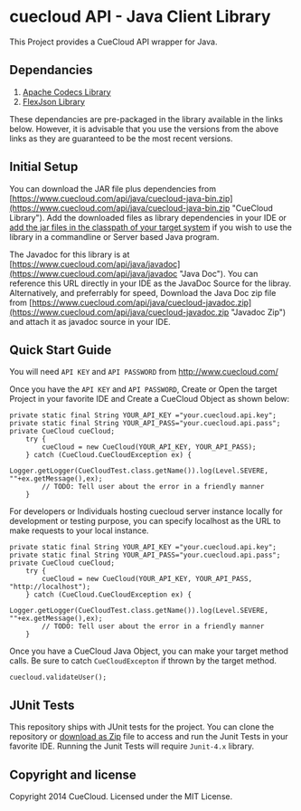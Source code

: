 cuecloud API - Java Client Library
==================================

This Project provides a CueCloud API wrapper for Java.

Dependancies
------------
1. [Apache Codecs Library](http://commons.apache.org/proper/commons-codec/)
2. [FlexJson Library](http://flexjson.sourceforge.net/)

These dependancies are pre-packaged in the library available in the links below. However, it is advisable that you use the versions from the  above links as they are guaranteed to be the most recent versions.

Initial Setup
---------
You can download the JAR file plus dependencies from [https://www.cuecloud.com/api/java/cuecloud-java-bin.zip](https://www.cuecloud.com/api/java/cuecloud-java-bin.zip "CueCloud Library"). Add the downloaded files as library dependencies in your IDE or [add the jar files in the classpath of your target system](http://javarevisited.blogspot.com/2012/10/5-ways-to-add-multiple-jar-to-classpath-java.html) if you wish to use the library in a commandline or Server based Java program.


The Javadoc for this library is at [https://www.cuecloud.com/api/java/javadoc](https://www.cuecloud.com/api/java/javadoc "Java Doc"). You can reference this URL directly in your IDE as the JavaDoc Source for the libray. Alternatively, and preferrably for speed, Download the Java Doc zip file from [https://www.cuecloud.com/api/java/cuecloud-javadoc.zip](https://www.cuecloud.com/api/java/cuecloud-javadoc.zip "Javadoc Zip") and attach it as javadoc source in your IDE.

Quick Start Guide
-----------------

You will need `API KEY` and `API PASSWORD` from http://www.cuecloud.com/

Once you have the `API KEY` and `API PASSWORD`, Create or Open the target Project in your favorite IDE and  Create a CueCloud Object as shown below:

    private static final String YOUR_API_KEY ="your.cuecloud.api.key";
    private static final String YOUR_API_PASS="your.cuecloud.api.pass";
    private CueCloud cueCloud;
        try {
            cueCloud = new CueCloud(YOUR_API_KEY, YOUR_API_PASS);
        } catch (CueCloud.CueCloudException ex) {
            Logger.getLogger(CueCloudTest.class.getName()).log(Level.SEVERE, ""+ex.getMessage(),ex);
            // TODO: Tell user about the error in a friendly manner
        }


For developers or Individuals hosting cuecloud server instance locally for development or testing purpose, you can specify localhost as the URL to make requests to your local instance.

    private static final String YOUR_API_KEY ="your.cuecloud.api.key";
    private static final String YOUR_API_PASS="your.cuecloud.api.pass";
    private CueCloud cueCloud;
        try {
            cueCloud = new CueCloud(YOUR_API_KEY, YOUR_API_PASS, "http://localhost");
        } catch (CueCloud.CueCloudException ex) {
            Logger.getLogger(CueCloudTest.class.getName()).log(Level.SEVERE, ""+ex.getMessage(),ex);
            // TODO: Tell user about the error in a friendly manner
        }
        
Once you have a CueCloud Java Object, you can make your target method calls. Be sure to catch `CueCloudExcepton` if thrown by the target method.

    cuecloud.validateUser();
    
JUnit Tests
-----------
This repository ships with JUnit tests for the project. You can clone the repository or [download as Zip](https://github.com/cuecloud/cuecloud-java/archive/master.zip) file to access and run the Junit Tests in your favorite IDE. 
Running the Junit Tests will require `Junit-4.x` library.
    
Copyright and license
---------------------
Copyright 2014 CueCloud. Licensed under the MIT License.

